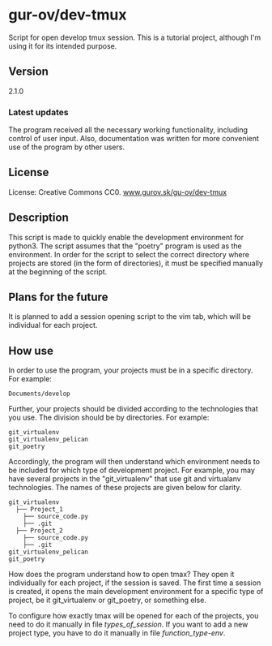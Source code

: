   # gur-ov/dev-tmux

Script for open develop tmux session. This is a tutorial project, although I'm using it for its intended purpose. 

  ## Version
 
2.1.0

### Latest updates

The program received all the necessary working functionality, including control of user input. Also, documentation was written for more convenient use of the program by other users. 

  ## License

License: Creative Commons CC0.
www.gurov.sk/gu-ov/dev-tmux

  ## Description

This script is made to quickly enable the development environment for python3.
The script assumes that the "poetry" program is used as the environment.
In order for the script to select the correct directory where projects are stored (in the form of directories), it must be specified manually at the beginning of the script.

  ## Plans for the future

It is planned to add a session opening script to the vim tab, which will be individual for each project. 

  ## How use
  
In order to use the program, your projects must be in a specific directory. For example: 

```
Documents/develop
```

Further, your projects should be divided according to the technologies that you use. The division should be by directories. For example: 

```
git_virtualenv
git_virtualenv_pelican
git_poetry
```

Accordingly, the program will then understand which environment needs to be included for which type of development project. For example, you may have several projects in the "git_virtualenv" that use git and virtualanv technologies. The names of these projects are given below for clarity. 

```
git_virtualenv
  ├── Project_1
    ├── source_code.py
    ├── .git 
  ├── Project_2
    ├── source_code.py
    ├── .git
git_virtualenv_pelican
git_poetry
```

How does the program understand how to open tmax? They open it individually for each project, if the session is saved. The first time a session is created, it opens the main development environment for a specific type of project, be it git_virtualenv or git_poetry, or something else. 

To configure how exactly tmax will be opened for each of the projects, you need to do it manually in file *types_of_session*. If you want to add a new project type, you have to do it manually in file *function_type-env*. 
